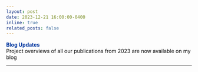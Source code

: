 ```yaml
---
layout: post
date: 2023-12-21 16:00:00-0400
inline: true
related_posts: false
---
```


<font color="#00369f"><b>Blog Updates</b></font><br><font color="#000000">Project overviews of all our publications from 2023 are now available on my blog </font>
<hr>
